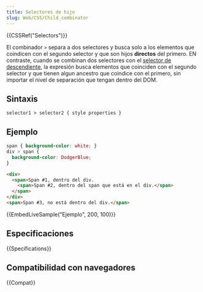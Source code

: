 ```yaml
---
title: Selectores de hijo
slug: Web/CSS/Child_combinator
---
```


{{CSSRef("Selectors")}}

El combinador `>` separa a dos selectores y busca solo a los elementos que coindicen con el segundo selector y que son hijos **directos** del primero. EN contraste, cuando se combinan dos selectores con el [selector de descendiente](/es/docs/Web/CSS/Descendant_selectors), la expresión busca elementos que coinciden con el segundo selector y que tienen algun ancestro que coindice con el primero, sin importar el nivel de separación que tengan dentro del DOM.

## Sintaxis

```
selector1 > selector2 { style properties }
```

## Ejemplo

```css
span { background-color: white; }
div > span {
  background-color: DodgerBlue;
}
```

```html
<div>
  <span>Span #1, dentro del div.
    <span>Span #2, dentro del span que está en el div.</span>
  </span>
</div>
<span>Span #3, no está dentro del div.</span>
```

{{EmbedLiveSample("Ejemplo", 200, 100)}}

## Especificaciones

{{Specifications}}

## Compatibilidad con navegadores

{{Compat}}
